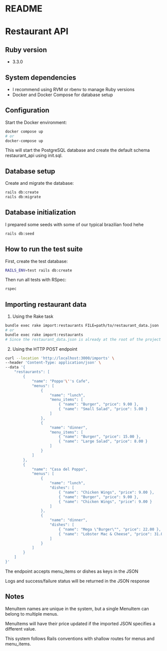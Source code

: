 # README

# Restaurant API

## Ruby version
- 3.3.0

## System dependencies
- I recommend using RVM or rbenv to manage Ruby versions
- Docker and Docker Compose for database setup

## Configuration

Start the Docker environment:

```bash
docker compose up
# or
docker-compose up
```
This will start the PostgreSQL database and create the default schema restaurant_api using init.sql.

## Database setup

Create and migrate the database:

```bash
rails db:create
rails db:migrate
```
    
## Database initialization

I prepared some seeds with some of our typical brazilian food hehe

```bash
rails db:seed
```

## How to run the test suite
First, create the test database:
```bash
RAILS_ENV=test rails db:create
```
Then run all tests with RSpec:
```bash
rspec
```
## Importing restaurant data

1. Using the Rake task
```bash
bundle exec rake import:restaurants FILE=path/to/restaurant_data.json
# or
bundle exec rake import:restaurants 
# Since the restaurant_data.json is already at the root of the project
```

2. Using the HTTP POST endpoint
```bash
curl --location 'http://localhost:3000/imports' \
--header 'Content-Type: application/json' \
--data '{
    "restaurants": [
        {
            "name": "Poppo'\''s Cafe",
            "menus": [
                {
                    "name": "lunch",
                    "menu_items": [
                        { "name": "Burger", "price": 9.00 },
                        { "name": "Small Salad", "price": 5.00 }
                    ]
                },
                {
                    "name": "dinner",
                    "menu_items": [
                        { "name": "Burger", "price": 15.00 },
                        { "name": "Large Salad", "price": 8.00 }
                    ]
                }
            ]
        },
        {
            "name": "Casa del Poppo",
            "menus": [
                {
                    "name": "lunch",
                    "dishes": [
                        { "name": "Chicken Wings", "price": 9.00 },
                        { "name": "Burger", "price": 9.00 },
                        { "name": "Chicken Wings", "price": 9.00 }
                    ]
                },
                {
                    "name": "dinner",
                    "dishes": [
                        { "name": "Mega \"Burger\"", "price": 22.00 },
                        { "name": "Lobster Mac & Cheese", "price": 31.00 }
                    ]
                }
            ]
        }
    ]
}'
```
The endpoint accepts menu_items or dishes as keys in the JSON

Logs and success/failure status will be returned in the JSON response

## Notes

MenuItem names are unique in the system, but a single MenuItem can belong to multiple menus.

MenuItems will have their price updated if the imported JSON specifies a different value.

This system follows Rails conventions with shallow routes for menus and menu_items.